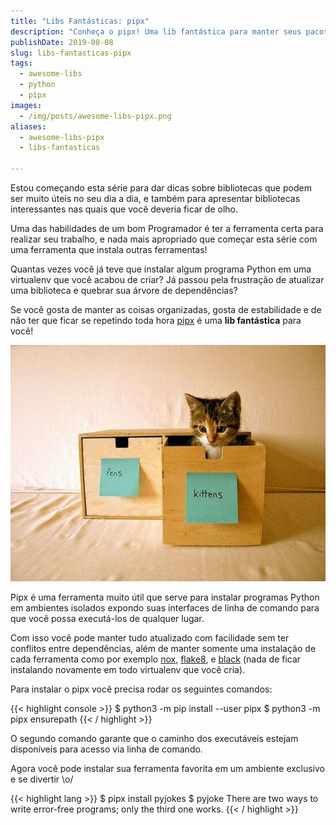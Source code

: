 ```yaml
---
title: "Libs Fantásticas: pipx"
description: "Conheça o pipx! Uma lib fantástica para manter seus pacotes Python seguros, atualizados e organizados"
publishDate: 2019-08-08
slug: libs-fantasticas-pipx
tags:
  - awesome-libs
  - python
  - pipx
images:
  - /img/posts/awesome-libs-pipx.png
aliases:
  - awesome-libs-pipx
  - libs-fantasticas

---
```


Estou começando esta série para dar dicas sobre bibliotecas que podem ser muito úteis no seu dia a dia, e também para apresentar bibliotecas interessantes nas quais que você deveria ficar de olho.

Uma das habilidades de um bom Programador é ter a ferramenta certa para realizar seu trabalho, e nada mais apropriado que começar esta série com uma ferramenta que instala outras ferramentas!

Quantas vezes você já teve que instalar algum programa Python em uma virtualenv que você acabou de criar? Já passou pela frustração de atualizar uma biblioteca e quebrar sua árvore de dependências?

Se você gosta de manter as coisas organizadas, gosta de estabilidade e de não ter que ficar se repetindo toda hora [pipx](https://pipxproject.github.io/pipx/) é uma **lib fantástica** para você!

![organized kittens image](assets/organized-kittens.jpg)

Pipx é uma ferramenta muito útil que serve para instalar programas Python em ambientes isolados expondo suas interfaces de linha de comando para que você possa executá-los de qualquer lugar.

Com isso você pode manter tudo atualizado com facilidade sem ter conflitos entre dependências, além de manter somente uma instalação de cada ferramenta como por exemplo [nox](https://nox.thea.codes/en/stable/), [flake8](http://flake8.pycqa.org/en/latest/), e [black](https://black.readthedocs.io/en/stable/) (nada de ficar instalando novamente em todo virtualenv que você cria).

Para instalar o pipx você precisa rodar os seguintes comandos:

{{< highlight console >}}
$ python3 -m pip install --user pipx
$ python3 -m pipx ensurepath
{{< / highlight >}}

O segundo comando garante que o caminho dos executáveis estejam disponíveis para acesso via linha de comando.

Agora você pode instalar sua ferramenta favorita em um ambiente exclusivo e se divertir \\o/

{{< highlight lang >}}
$ pipx install pyjokes
$ pyjoke
There are two ways to write error-free programs; only the third one works.
{{< / highlight >}}
